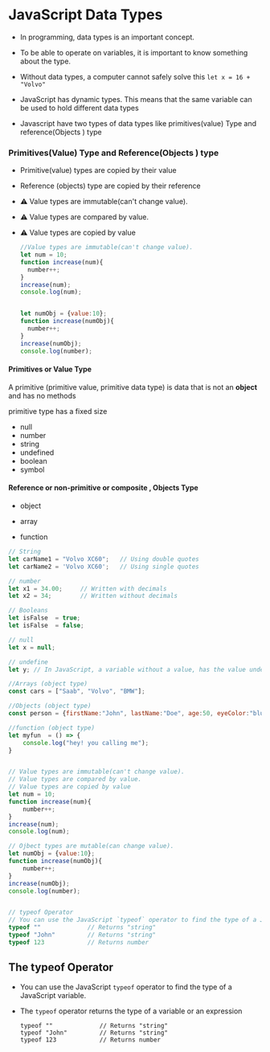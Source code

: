 # JavaScript Data Types



- In programming, data types is an important concept.

- To be able to operate on variables, it is important to know something about the type.

- Without data types, a computer cannot safely solve this `let x = 16 + "Volvo"` 

- JavaScript has dynamic types. This means that the same variable can be used to hold different data types
- Javascript have two types of  data types like primitives(value) Type and reference(Objects ) type





###  Primitives(Value) Type and  Reference(Objects ) type

- Primitive(value) types are  copied by their value

- Reference (objects) type are copied by their reference 

- :warning: Value types are immutable(can't change value).

- :warning: Value types are compared by value.

- :warning: Value types are copied by value

  ```js
  //Value types are immutable(can't change value).
  let num = 10;
  function increase(num){
  	number++;
  }
  increase(num);
  console.log(num);
  
  
  let numObj = {value:10};
  function increase(numObj){
  	number++;
  }
  increase(numObj);
  console.log(number);
  ```

  





#### Primitives or Value Type

A primitive (primitive value, primitive data type) is data that is not an **object** and has no methods

 primitive type has a fixed size

- null
- number
- string
- undefined
- boolean
- symbol



#### Reference or **non**-**primitive**  or composite , Objects Type 

- object

- array

- function





```js
// String
let carName1 = "Volvo XC60";   // Using double quotes
let carName2 = 'Volvo XC60';   // Using single quotes

// number
let x1 = 34.00;     // Written with decimals
let x2 = 34;        // Written without decimals

// Booleans
let isFalse  = true;
let isFalse  = false;

// null
let x = null;

// undefine 
let y; // In JavaScript, a variable without a value, has the value undefined. The type is also undefined.

//Arrays (object type)
const cars = ["Saab", "Volvo", "BMW"];

//Objects (object type)
const person = {firstName:"John", lastName:"Doe", age:50, eyeColor:"blue"};

//function (object type)
let myfun  = () => {
    console.log("hey! you calling me");
}


// Value types are immutable(can't change value).
// Value types are compared by value.
// Value types are copied by value
let num = 10;
function increase(num){
	number++;
}
increase(num);
console.log(num);

// Ojbect types are mutable(can change value).
let numObj = {value:10};
function increase(numObj){
	number++;
}
increase(numObj);
console.log(number);


// typeof Operator
// You can use the JavaScript `typeof` operator to find the type of a JavaScript variable.
typeof ""             // Returns "string"
typeof "John"         // Returns "string"
typeof 123            // Returns number
```











## The typeof Operator

- You can use the JavaScript `typeof` operator to find the type of a JavaScript variable.

- The `typeof` operator returns the type of a variable or an expression

  ```
  typeof ""             // Returns "string"
  typeof "John"         // Returns "string"
  typeof 123            // Returns number
  ```

  
